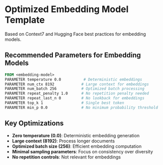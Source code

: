 # Optimized Embedding Model Template
Based on Context7 and Hugging Face best practices for embedding models.

## Recommended Parameters for Embedding Models
```dockerfile
FROM <embedding-model>
PARAMETER temperature 0.0          # Deterministic embeddings
PARAMETER num_ctx 8192            # Large context for embeddings
PARAMETER num_batch 256           # Optimized batch processing
PARAMETER repeat_penalty 1.0      # No repetition penalty needed
PARAMETER repeat_last_n 0         # No lookback for embeddings
PARAMETER top_k 1                 # Single best token
PARAMETER min_p 0.0               # No minimum probability threshold
```

## Key Optimizations
- **Zero temperature (0.0)**: Deterministic embedding generation
- **Large context (8192)**: Process longer documents
- **Optimized batch size (256)**: Efficient embedding computation
- **Minimal sampling parameters**: Focus on consistency over diversity
- **No repetition controls**: Not relevant for embeddings
